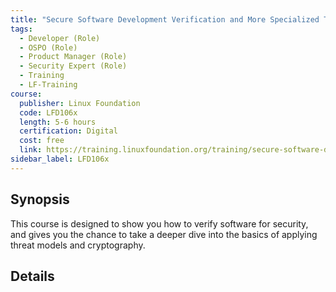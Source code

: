 ```yaml
---
title: "Secure Software Development Verification and More Specialized Topics"
tags:
  - Developer (Role)
  - OSPO (Role)
  - Product Manager (Role)
  - Security Expert (Role)
  - Training
  - LF-Training
course:
  publisher: Linux Foundation
  code: LFD106x
  length: 5-6 hours
  certification: Digital
  cost: free
  link: https://training.linuxfoundation.org/training/secure-software-development-verification-and-more-specialized-topics-lfd106/
sidebar_label: LFD106x
---
```


## Synopsis

This course is designed to show you how to verify software for security, and gives you the chance to take a deeper dive into the basics of applying threat models and cryptography.

## Details

<CourseDetails course={frontMatter.course}/>
